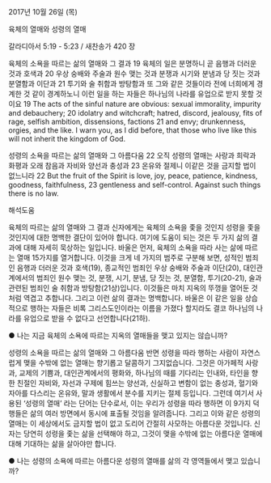 2017년 10월 26일 (목)

육체의 열매와 성령의 열매



갈라디아서 5:19 - 5:23 / 새찬송가 420 장


육체의 소욕을 따르는 삶의 열매와 그 결과
19 육체의 일은 분명하니 곧 음행과 더러운 것과 호색과 20 우상 숭배와 주술과 원수 맺는 것과 분쟁과 시기와 분냄과 당 짓는 것과 분열함과 이단과 21 투기와 술 취함과 방탕함과 또 그와 같은 것들이라 전에 너희에게 경계한 것 같이 경계하노니 이런 일을 하는 자들은 하나님의 나라를 유업으로 받지 못할 것이요
19 The acts of the sinful nature are obvious: sexual immorality, impurity and debauchery; 20 idolatry and witchcraft; hatred, discord, jealousy, fits of rage, selfish ambition, dissensions, factions 21 and envy; drunkenness, orgies, and the like. I warn you, as I did before, that those who live like this will not inherit the kingdom of God.

성령의 소욕을 따르는 삶의 열매와 그 아름다움
22 오직 성령의 열매는 사랑과 희락과 화평과 오래 참음과 자비와 양선과 충성과 23 온유와 절제니 이같은 것을 금지할 법이 없느니라
22 But the fruit of the Spirit is love, joy, peace, patience, kindness, goodness, faithfulness, 23 gentleness and self-control. Against such things there is no law.

해석도움





육체의 따르는 삶의 열매와 그 결과
신자에게는 육체의 소욕을 좇을 것인지 성령을 좇을 것인지에 대한 명백한 결단이 있어야 합니다. 여기에 도움이 되는 것은 두 가지 삶의 결과에 대해 자세히 묵상하는 일입니다. 바울은 먼저, 육체의 소욕을 따라 사는 삶에 따르는 열매 15가지를 열거합니다. 이것을 크게 네 가지의 범주로 구분해 보면, 성적인 범죄인 음행과 더러운 것과 호색(19), 종교적인 범죄인 우상 숭배와 주술과 이단(20), 대인관계에서의 범죄인 원수 맺는 것, 분쟁, 시기, 분냄, 당 짓는 것, 분열함, 투기(20-21), 술과 관련된 범죄인 술 취함과 방탕함(21상)입니다. 이것들은 마치 지옥의 뚜껑을 열어둔 것처럼 역겹고 추합니다. 그리고 이런 삶의 결과는 명백합니다. 바울은 이 같은 일을 상습적으로 행하는 자들은 비록 그리스도인이라는 이름을 가졌다 할지라도 결코 하나님의 나라를 유업으로 받을 수 없다고 선언합니다(21하).

● 나는 지금 육체의 소욕에 따르는 지옥의 열매들을 맺고 있지는 않습니까?

성령의 소욕을 따르는 삶의 열매와 그 아름다움
반면 성령을 따라 행하는 사람이 자연스럽게 맺을 수밖에 없는 열매는 향기롭고 달콤하기 그지없습니다. 그것은 아가페적 사랑과, 교제의 기쁨과, 대인관계에서의 평화와, 하나님의 때를 기다리는 인내와, 타인을 향한 친절인 자비와, 자선과 구제에 힘쓰는 양선과, 신실하고 변함이 없는 충성과, 혈기와 자아를 다스리는 온유와, 말과 생활에서 분수를 지키는 절제 등입니다. 그런데 여기서 사용된 ‘성령의 열매’ 라는 단어는 단수로서, 이는 우리가 성령을 따라 행하면 이 9가지 덕행들은 삶의 여러 방면에서 동시에 표출될 것임을 알려줍니다. 그리고 이와 같은 성령의 열매는 이 세상에서도 금지할 법이 없고 도리어 간절히 사모하는 아름다운 것입니다. 신자는 당연히 성령을 좇는 삶을 선택해야 하고, 그것이 맺을 수밖에 없는 아름다운 열매에 대해 기대하는 삶을 살아야만 합니다.

● 나는 성령의 소욕에 따르는 아름다운 성령의 열매를 삶의 각 영역들에서 맺고 있습니까?